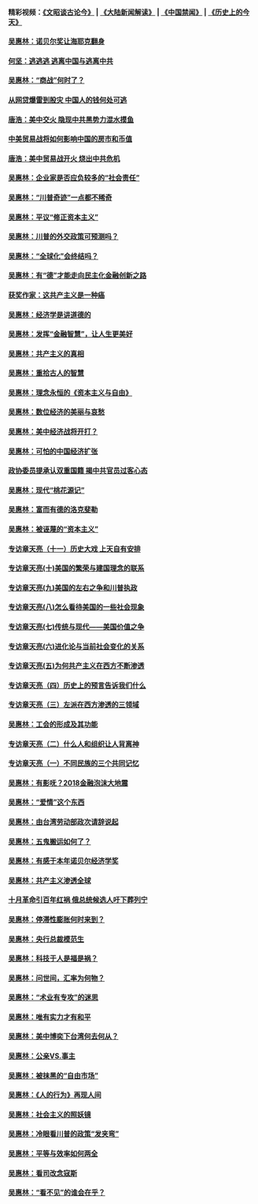 #### 精彩视频：[《文昭谈古论今》](https://github.com/gfw-breaker/wenzhao/blob/master/README.md?t=01120330) | [《大陆新闻解读》](https://github.com/gfw-breaker/ntdtv-comedy/blob/master/README.md?t=01120330) | [《中国禁闻》](https://github.com/gfw-breaker/ntdtv-news/blob/master/README.md?t=01120330) | [《历史上的今天》](https://github.com/gfw-breaker/today-in-history/blob/master/README.md?t=01120330) 

#### [吴惠林：诺贝尔奖让海耶克翻身](../pages/nsc423/n10890049.md?t=01120330) 

#### [何坚：逃逃逃 逃离中国与逃离中共](../pages/nsc423/n10592891.md?t=01120330) 

#### [吴惠林：“商战”何时了？](../pages/nsc423/n10573558.md?t=01120330) 

#### [从网贷爆雷到股灾 中国人的钱何处可逃](../pages/nsc423/n10572800.md?t=01120330) 

#### [唐浩：美中交火 隐现中共黑势力混水摸鱼](../pages/nsc423/n10544040.md?t=01120330) 

#### [中美贸易战将如何影响中国的房市和币值](../pages/nsc423/n10543697.md?t=01120330) 

#### [唐浩：美中贸易战开火 烧出中共危机](../pages/nsc423/n10540126.md?t=01120330) 

#### [吴惠林：企业家是否应负较多的“社会责任”](../pages/nsc423/n10535022.md?t=01120330) 

#### [吴惠林：“川普奇迹”一点都不稀奇](../pages/nsc423/n10512808.md?t=01120330) 

#### [吴惠林：平议“修正资本主义”](../pages/nsc423/n10495724.md?t=01120330) 

#### [吴惠林：川普的外交政策可预测吗？](../pages/nsc423/n10462387.md?t=01120330) 

#### [吴惠林：“全球化”会终结吗？](../pages/nsc423/n10452838.md?t=01120330) 

#### [吴惠林：有“德”才能走向民主化金融创新之路](../pages/nsc423/n10432292.md?t=01120330) 

#### [获奖作家：这共产主义是一种癌](../pages/nsc423/n10431541.md?t=01120330) 

#### [吴惠林：经济学是讲道德的](../pages/nsc423/n10398014.md?t=01120330) 

#### [吴惠林：发挥“金融智慧”，让人生更美好](../pages/nsc423/n10375019.md?t=01120330) 

#### [吴惠林：共产主义的真相](../pages/nsc423/n10351394.md?t=01120330) 

#### [吴惠林：重拾古人的智慧](../pages/nsc423/n10337691.md?t=01120330) 

#### [吴惠林：理念永恒的《资本主义与自由》](../pages/nsc423/n10316274.md?t=01120330) 

#### [吴惠林：数位经济的美丽与哀愁](../pages/nsc423/n10292946.md?t=01120330) 

#### [吴惠林：美中经济战将开打？](../pages/nsc423/n10258825.md?t=01120330) 

#### [吴惠林：可怕的中国经济扩张](../pages/nsc423/n10219147.md?t=01120330) 

#### [政协委员提承认双重国籍 揭中共官员过客心态](../pages/nsc423/n10208809.md?t=01120330) 

#### [吴惠林：现代“桃花源记”](../pages/nsc423/n10185234.md?t=01120330) 

#### [吴惠林：富而有德的洛克斐勒](../pages/nsc423/n10142264.md?t=01120330) 

#### [吴惠林：被诬蔑的“资本主义”](../pages/nsc423/n10124816.md?t=01120330) 

#### [专访章天亮（十一）历史大戏 上天自有安排](../pages/nsc423/n10094905.md?t=01120330) 

#### [专访章天亮(十)美国的繁荣与建国理念的联系](../pages/nsc423/n10094899.md?t=01120330) 

#### [专访章天亮(九)美国的左右之争和川普执政](../pages/nsc423/n10094889.md?t=01120330) 

#### [专访章天亮(八)怎么看待美国的一些社会现象](../pages/nsc423/n10094857.md?t=01120330) 

#### [专访章天亮(七)传统与现代——美国价值之争](../pages/nsc423/n10093140.md?t=01120330) 

#### [专访章天亮(六)进化论与当前社会变化的关系](../pages/nsc423/n10092036.md?t=01120330) 

#### [专访章天亮(五)为何共产主义在西方不断渗透](../pages/nsc423/n10083620.md?t=01120330) 

#### [专访章天亮（四）历史上的预言告诉我们什么](../pages/nsc423/n10083606.md?t=01120330) 

#### [专访章天亮（三）左派在西方渗透的三领域](../pages/nsc423/n10081115.md?t=01120330) 

#### [吴惠林：工会的形成及其功能](../pages/nsc423/n10080633.md?t=01120330) 

#### [专访章天亮（二）什么人和组织让人背离神](../pages/nsc423/n10076637.md?t=01120330) 

#### [专访章天亮（一）不同民族的三个共同记忆](../pages/nsc423/n10074188.md?t=01120330) 

#### [吴惠林：有影呒？2018金融泡沫大地震](../pages/nsc423/n10040534.md?t=01120330) 

#### [吴惠林：“爱情”这个东西](../pages/nsc423/n10019423.md?t=01120330) 

#### [吴惠林：由台湾劳动部政次请辞说起](../pages/nsc423/n9979679.md?t=01120330) 

#### [吴惠林：五鬼搬运如何了？](../pages/nsc423/n9925338.md?t=01120330) 

#### [吴惠林：有感于本年诺贝尔经济学奖](../pages/nsc423/n9871883.md?t=01120330) 

#### [吴惠林：共产主义渗透全球](../pages/nsc423/n9812748.md?t=01120330) 

#### [十月革命引百年红祸 俄总统候选人吁下葬列宁](../pages/nsc423/n9810182.md?t=01120330) 

#### [吴惠林：停滞性膨胀何时来到？](../pages/nsc423/n9764136.md?t=01120330) 

#### [吴惠林：央行总裁模范生](../pages/nsc423/n9728134.md?t=01120330) 

#### [吴惠林：科技于人是福是祸？](../pages/nsc423/n9672982.md?t=01120330) 

#### [吴惠林：问世间，汇率为何物？](../pages/nsc423/n9621788.md?t=01120330) 

#### [吴惠林：“术业有专攻”的迷思](../pages/nsc423/n9580363.md?t=01120330) 

#### [吴惠林：唯有实力才有和平](../pages/nsc423/n9529599.md?t=01120330) 

#### [吴惠林：美中博奕下台湾何去何从？](../pages/nsc423/n9483598.md?t=01120330) 

#### [吴惠林：公亲VS.事主](../pages/nsc423/n9425637.md?t=01120330) 

#### [吴惠林：被抹黑的“自由市场”](../pages/nsc423/n9351545.md?t=01120330) 

#### [吴惠林：《人的行为》再现人间](../pages/nsc423/n9296339.md?t=01120330) 

#### [吴惠林：社会主义的照妖镜](../pages/nsc423/n9243460.md?t=01120330) 

#### [吴惠林：冷眼看川普的政策“发夹弯”](../pages/nsc423/n9120684.md?t=01120330) 

#### [吴惠林：平等与效率如何两全](../pages/nsc423/n9075430.md?t=01120330) 

#### [吴惠林：看司改念寇斯](../pages/nsc423/n9024915.md?t=01120330) 

#### [吴惠林：“看不见”的谁会在乎？](../pages/nsc423/n8977488.md?t=01120330) 

